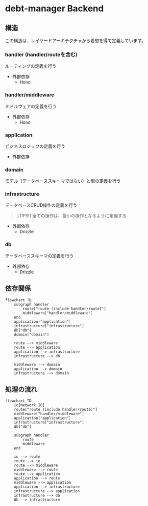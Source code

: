 # debt-manager Backend

## 構造

この構造は、レイヤードアーキテクチャから着想を得て定義しています。

### handler (handler/routeを含む)

ルーティングの定義を行う

- 外部依存
  - Hono

### handler/middleware

ミドルウェアの定義を行う

- 外部依存
  - Hono

### application

ビジネスロジックの定義を行う

- 外部依存

### domain

モデル（データベーススキーマではない）と型の定義を行う

### infrastructure

データベースCRUD操作の定義を行う

> [TIPS!]
> 全ての操作は、最小の操作となるように定義する

- 外部依存
  - Drizzle

### db

データベーススキーマの定義を行う

- 外部依存
  - Drizzle

## 依存関係

```mermaid
flowchart TD
    subgraph handler
        route["route (include handler/route)"]
        middleware["handler/middleware"]
    end
    application["application"]
    infrastructure["infrastructure"]
    db["db"]
    domain["domain"]

    route --> middleware
    route --> application
    application --> infrastructure
    infrastructure --> db

    middleware --> domain
    application --> domain
    infrastructure --> domain
```

## 処理の流れ

```mermaid
flowchart TD
    io[Network IO]
    route["route (include handler/route)"]
    middleware["handler/middleware"]
    application["application"]
    infrastructure["infrastructure"]
    db["db"]

    subgraph handler
        route
        middleware
    end

    io --> route
    route --> io
    route --> middleware
    middleware --> route
    route --> application
    application --> route
    middleware --> application
    application --> infrastructure
    infrastructure --> application
    infrastructure --> db
    db --> infrastructure
```